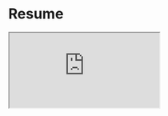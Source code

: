 # Resume

<iframe src="https://felt.com/map/Test-Resume-KfHjZf4QQ39BFn4kiM0C1qD?loc=53.26,11.28,4.27z&share=1">
